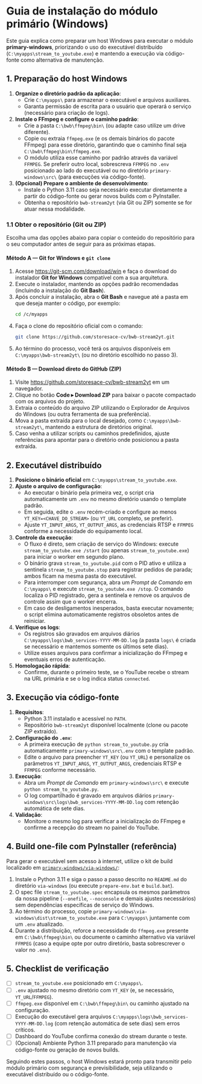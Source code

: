 # Guia de instalação do módulo primário (Windows)

Este guia explica como preparar um host Windows para executar o módulo **primary-windows**, priorizando o uso do executável distribuído (`C:\myapps\stream_to_youtube.exe`) e mantendo a execução via código-fonte como alternativa de manutenção.

## 1. Preparação do host Windows

1. **Organize o diretório padrão da aplicação**:
   - Crie `C:\myapps\` para armazenar o executável e arquivos auxiliares.
   - Garanta permissão de escrita para o usuário que operará o serviço (necessário para criação de logs).
2. **Instale o FFmpeg e configure o caminho padrão**:
   - Crie a pasta `C:\bwb\ffmpeg\bin\` (ou adapte caso utilize um drive diferente).
   - Copie ou extraia `ffmpeg.exe` (e os demais binários do pacote FFmpeg) para esse diretório, garantindo que o caminho final seja `C:\bwb\ffmpeg\bin\ffmpeg.exe`.
   - O módulo utiliza esse caminho por padrão através da variável `FFMPEG`. Se preferir outro local, sobrescreva `FFMPEG` no `.env` posicionado ao lado do executável ou no diretório `primary-windows\src\` (para execuções via código-fonte).
3. **(Opcional) Prepare o ambiente de desenvolvimento**:
   - Instale o Python 3.11 caso seja necessário executar diretamente a partir do código-fonte ou gerar novos builds com o PyInstaller.
   - Obtenha o repositório `bwb-stream2yt` (via Git ou ZIP) somente se for atuar nessa modalidade.

### 1.1 Obter o repositório (Git ou ZIP)

Escolha uma das opções abaixo para copiar o conteúdo do repositório para o seu computador antes de seguir para as próximas etapas.

#### Método A — Git for Windows e `git clone`

1. Acesse <https://git-scm.com/download/win> e faça o download do instalador **Git for Windows** compatível com a sua arquitetura.
2. Execute o instalador, mantendo as opções padrão recomendadas (incluindo a instalação do **Git Bash**).
3. Após concluir a instalação, abra o **Git Bash** e navegue até a pasta em que deseja manter o código, por exemplo:
   ```bash
   cd /c/myapps
   ```
4. Faça o clone do repositório oficial com o comando:
   ```bash
   git clone https://github.com/storesace-cv/bwb-stream2yt.git
   ```
5. Ao término do processo, você terá os arquivos disponíveis em `C:\myapps\bwb-stream2yt\` (ou no diretório escolhido no passo 3).

#### Método B — Download direto do GitHub (ZIP)

1. Visite <https://github.com/storesace-cv/bwb-stream2yt> em um navegador.
2. Clique no botão **Code ▸ Download ZIP** para baixar o pacote compactado com os arquivos do projeto.
3. Extraia o conteúdo do arquivo ZIP utilizando o Explorador de Arquivos do Windows (ou outra ferramenta de sua preferência).
4. Mova a pasta extraída para o local desejado, como `C:\myapps\bwb-stream2yt\`, mantendo a estrutura de diretórios original.
5. Caso venha a utilizar scripts ou caminhos predefinidos, ajuste referências para apontar para o diretório onde posicionou a pasta extraída.

## 2. Executável distribuído

1. **Posicione o binário oficial** em `C:\myapps\stream_to_youtube.exe`.
2. **Ajuste o arquivo de configuração**:
   - Ao executar o binário pela primeira vez, o script cria automaticamente um `.env` no mesmo diretório usando o template padrão.
   - Em seguida, edite o `.env` recém-criado e configure ao menos `YT_KEY=<CHAVE_DO_STREAM>` (ou `YT_URL` completo, se preferir).
   - Ajuste `YT_INPUT_ARGS`, `YT_OUTPUT_ARGS`, as credenciais RTSP e `FFMPEG` conforme a necessidade do equipamento local.
3. **Controle da execução**:
   - O fluxo é direto, sem criação de serviço do Windows: execute `stream_to_youtube.exe /start` (ou apenas `stream_to_youtube.exe`) para iniciar o worker em segundo plano.
   - O binário grava `stream_to_youtube.pid` com o PID ativo e utiliza a sentinela `stream_to_youtube.stop` para registrar pedidos de parada; ambos ficam na mesma pasta do executável.
   - Para interromper com segurança, abra um *Prompt de Comando* em `C:\myapps\` e execute `stream_to_youtube.exe /stop`. O comando localiza o PID registrado, gera a sentinela e remove os arquivos de controle assim que o worker encerra.
   - Em caso de desligamentos inesperados, basta executar novamente; o script elimina automaticamente registros obsoletos antes de reiniciar.
4. **Verifique os logs**:
   - Os registros são gravados em arquivos diários `C:\myapps\logs\bwb_services-YYYY-MM-DD.log` (a pasta `logs\` é criada se necessário e mantemos somente os últimos sete dias).
   - Utilize esses arquivos para confirmar a inicialização do FFmpeg e eventuais erros de autenticação.
5. **Homologação rápida**:
   - Confirme, durante o primeiro teste, se o YouTube recebe o stream na URL primária e se o log indica status `connected`.

## 3. Execução via código-fonte

1. **Requisitos**:
   - Python 3.11 instalado e acessível no `PATH`.
   - Repositório `bwb-stream2yt` disponível localmente (clone ou pacote ZIP extraído).
2. **Configuração do `.env`**:
   - A primeira execução de `python stream_to_youtube.py` cria automaticamente `primary-windows\src\.env` com o template padrão.
   - Edite o arquivo para preencher `YT_KEY` (ou `YT_URL`) e personalize os parâmetros `YT_INPUT_ARGS`, `YT_OUTPUT_ARGS`, credenciais RTSP e `FFMPEG` conforme necessário.
3. **Execução**:
   - Abra um *Prompt de Comando* em `primary-windows\src\` e execute `python stream_to_youtube.py`.
   - O log compartilhado é gravado em arquivos diários `primary-windows\src\logs\bwb_services-YYYY-MM-DD.log` com retenção automática de sete dias.
4. **Validação**:
   - Monitore o mesmo log para verificar a inicialização do FFmpeg e confirme a recepção do stream no painel do YouTube.

## 4. Build one-file com PyInstaller (referência)

Para gerar o executável sem acesso à internet, utilize o kit de build localizado em [`primary-windows/via-windows/`](../primary-windows/via-windows/README.md):

1. Instale o Python 3.11 e siga o passo a passo descrito no `README.md` do diretório `via-windows` (ou execute `prepare-env.bat` e `build.bat`).
2. O spec file `stream_to_youtube.spec` encapsula os mesmos parâmetros da nossa pipeline (`--onefile`, `--noconsole` e demais ajustes necessários) sem dependências específicas de serviço do Windows.
3. Ao término do processo, copie `primary-windows\via-windows\dist\stream_to_youtube.exe` para `C:\myapps\` juntamente com um `.env` atualizado.
4. Durante a distribuição, reforce a necessidade do `ffmpeg.exe` presente em `C:\bwb\ffmpeg\bin\` ou documente o caminho alternativo via variável `FFMPEG` (caso a equipe opte por outro diretório, basta sobrescrever o valor no `.env`).

## 5. Checklist de verificação

- [ ] `stream_to_youtube.exe` posicionado em `C:\myapps\`.
- [ ] `.env` ajustado no mesmo diretório com `YT_KEY` (e, se necessário, `YT_URL`/`FFMPEG`).
- [ ] `ffmpeg.exe` disponível em `C:\bwb\ffmpeg\bin\` ou caminho ajustado na configuração.
- [ ] Execução do executável gera arquivos `C:\myapps\logs\bwb_services-YYYY-MM-DD.log` (com retenção automática de sete dias) sem erros críticos.
- [ ] Dashboard do YouTube confirma conexão do stream durante o teste.
- [ ] (Opcional) Ambiente Python 3.11 preparado para manutenção via código-fonte ou geração de novos builds.

Seguindo estes passos, o host Windows estará pronto para transmitir pelo módulo primário com segurança e previsibilidade, seja utilizando o executável distribuído ou o código-fonte.
